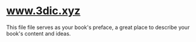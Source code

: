 # www.3dic.xyz

This file file serves as your book's preface, a great place to describe your book's content and ideas.

